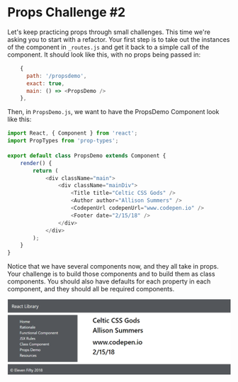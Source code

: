 # Props Challenge #2

Let's keep practicing props through small challenges. This time we're asking you to start with a refactor. Your first step is to take out the instances of the component in `_routes.js` and get it back to a simple call of the component. It should look like this, with no props being passed in:

```js
    {
      path: '/propsdemo',
      exact: true,
      main: () => <PropsDemo />
    },
```

Then, in `PropsDemo.js`, we want to have the PropsDemo Component look like this:

```js
import React, { Component } from 'react';
import PropTypes from 'prop-types';

export default class PropsDemo extends Component {
	render() {
		return (
			<div className="main">
				<div className="mainDiv">
					<Title title="Celtic CSS Gods" />
					<Author author="Allison Summers" />
					<CodepenUrl codepenUrl="www.codepen.io" />
					<Footer date="2/15/18" /> 
				</div>
			</div>
		);
	}
}
```

Notice that we have several components now, and they all take in props. Your challenge is to build those components and to build them as class components. You should also have defaults for each property in each component, and they should all be required components.


![Challenge 2 Results](../../assets/6.4_props_challenge_2.PNG)

